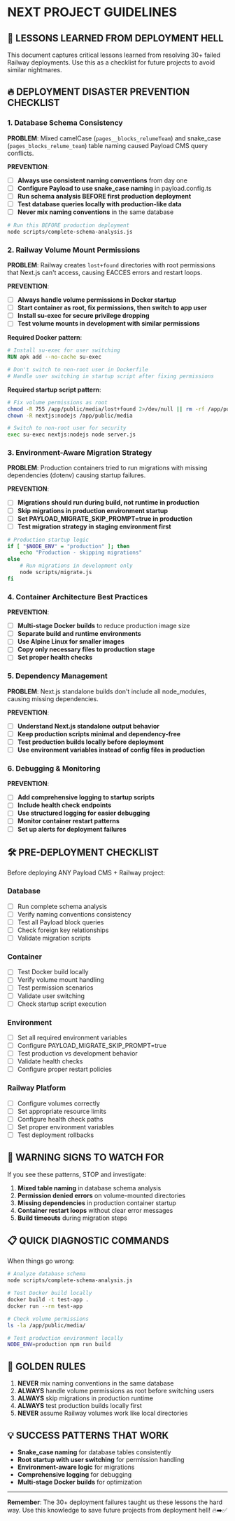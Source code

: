 # NEXT PROJECT GUIDELINES

## 🚨 LESSONS LEARNED FROM DEPLOYMENT HELL

This document captures critical lessons learned from resolving 30+ failed Railway deployments. Use this as a checklist for future projects to avoid similar nightmares.

## 🔥 DEPLOYMENT DISASTER PREVENTION CHECKLIST

### 1. Database Schema Consistency
**PROBLEM**: Mixed camelCase (`pages__blocks_relumeTeam`) and snake_case (`pages_blocks_relume_team`) table naming caused Payload CMS query conflicts.

**PREVENTION**:
- [ ] **Always use consistent naming conventions** from day one
- [ ] **Configure Payload to use snake_case naming** in payload.config.ts
- [ ] **Run schema analysis BEFORE first production deployment**
- [ ] **Test database queries locally with production-like data**
- [ ] **Never mix naming conventions** in the same database

```bash
# Run this BEFORE production deployment
node scripts/complete-schema-analysis.js
```

### 2. Railway Volume Mount Permissions
**PROBLEM**: Railway creates `lost+found` directories with root permissions that Next.js can't access, causing EACCES errors and restart loops.

**PREVENTION**:
- [ ] **Always handle volume permissions in Docker startup**
- [ ] **Start container as root, fix permissions, then switch to app user**
- [ ] **Install su-exec for secure privilege dropping**
- [ ] **Test volume mounts in development with similar permissions**

**Required Docker pattern**:
```dockerfile
# Install su-exec for user switching
RUN apk add --no-cache su-exec

# Don't switch to non-root user in Dockerfile
# Handle user switching in startup script after fixing permissions
```

**Required startup script pattern**:
```bash
# Fix volume permissions as root
chmod -R 755 /app/public/media/lost+found 2>/dev/null || rm -rf /app/public/media/lost+found
chown -R nextjs:nodejs /app/public/media

# Switch to non-root user for security
exec su-exec nextjs:nodejs node server.js
```

### 3. Environment-Aware Migration Strategy
**PROBLEM**: Production containers tried to run migrations with missing dependencies (dotenv) causing startup failures.

**PREVENTION**:
- [ ] **Migrations should run during build, not runtime in production**
- [ ] **Skip migrations in production environment startup**
- [ ] **Set PAYLOAD_MIGRATE_SKIP_PROMPT=true in production**
- [ ] **Test migration strategy in staging environment first**

```bash
# Production startup logic
if [ "$NODE_ENV" = "production" ]; then
    echo "Production - skipping migrations"
else
    # Run migrations in development only
    node scripts/migrate.js
fi
```

### 4. Container Architecture Best Practices
**PREVENTION**:
- [ ] **Multi-stage Docker builds** to reduce production image size
- [ ] **Separate build and runtime environments**
- [ ] **Use Alpine Linux for smaller images**
- [ ] **Copy only necessary files to production stage**
- [ ] **Set proper health checks**

### 5. Dependency Management
**PROBLEM**: Next.js standalone builds don't include all node_modules, causing missing dependencies.

**PREVENTION**:
- [ ] **Understand Next.js standalone output behavior**
- [ ] **Keep production scripts minimal and dependency-free**
- [ ] **Test production builds locally before deployment**
- [ ] **Use environment variables instead of config files in production**

### 6. Debugging & Monitoring
**PREVENTION**:
- [ ] **Add comprehensive logging to startup scripts**
- [ ] **Include health check endpoints**
- [ ] **Use structured logging for easier debugging**
- [ ] **Monitor container restart patterns**
- [ ] **Set up alerts for deployment failures**

## 🛠️ PRE-DEPLOYMENT CHECKLIST

Before deploying ANY Payload CMS + Railway project:

### Database
- [ ] Run complete schema analysis
- [ ] Verify naming conventions consistency
- [ ] Test all Payload block queries
- [ ] Check foreign key relationships
- [ ] Validate migration scripts

### Container
- [ ] Test Docker build locally
- [ ] Verify volume mount handling
- [ ] Test permission scenarios
- [ ] Validate user switching
- [ ] Check startup script execution

### Environment
- [ ] Set all required environment variables
- [ ] Configure PAYLOAD_MIGRATE_SKIP_PROMPT=true
- [ ] Test production vs development behavior
- [ ] Validate health checks
- [ ] Configure proper restart policies

### Railway Platform
- [ ] Configure volumes correctly
- [ ] Set appropriate resource limits
- [ ] Configure health check paths
- [ ] Set proper environment variables
- [ ] Test deployment rollbacks

## 🚨 WARNING SIGNS TO WATCH FOR

If you see these patterns, STOP and investigate:

1. **Mixed table naming** in database schema analysis
2. **Permission denied errors** on volume-mounted directories  
3. **Missing dependencies** in production container startup
4. **Container restart loops** without clear error messages
5. **Build timeouts** during migration steps

## 📋 QUICK DIAGNOSTIC COMMANDS

When things go wrong:

```bash
# Analyze database schema
node scripts/complete-schema-analysis.js

# Test Docker build locally
docker build -t test-app .
docker run --rm test-app

# Check volume permissions
ls -la /app/public/media/

# Test production environment locally
NODE_ENV=production npm run build
```

## 🎯 GOLDEN RULES

1. **NEVER** mix naming conventions in the same database
2. **ALWAYS** handle volume permissions as root before switching users
3. **ALWAYS** skip migrations in production runtime
4. **ALWAYS** test production builds locally first
5. **NEVER** assume Railway volumes work like local directories

## 💡 SUCCESS PATTERNS THAT WORK

- **Snake_case naming** for database tables consistently
- **Root startup with user switching** for permission handling
- **Environment-aware logic** for migrations
- **Comprehensive logging** for debugging
- **Multi-stage Docker builds** for optimization

---

**Remember**: The 30+ deployment failures taught us these lessons the hard way. Use this knowledge to save future projects from deployment hell! 🔥➡️✅